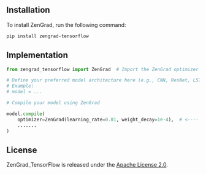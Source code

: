 
## Installation

To install ZenGrad, run the following command:

```bash
pip install zengrad-tensorflow
```

## Implementation

```python
from zengrad_tensorflow import ZenGrad  # Import the ZenGrad optimizer

# Define your preferred model architecture here (e.g., CNN, ResNet, LSTM, Transformer, etc.)
# Example:
# model = ...

# Compile your model using ZenGrad

model.compile(
    optimizer=ZenGrad(learning_rate=0.01, weight_decay=1e-4),  # <---- In This Way
    .......                 
)

```

## License

ZenGrad_TensorFlow is released under the [Apache License 2.0](https://github.com/XenReZ/ZenGrad-TensorFlow/blob/main/LICENSE).
